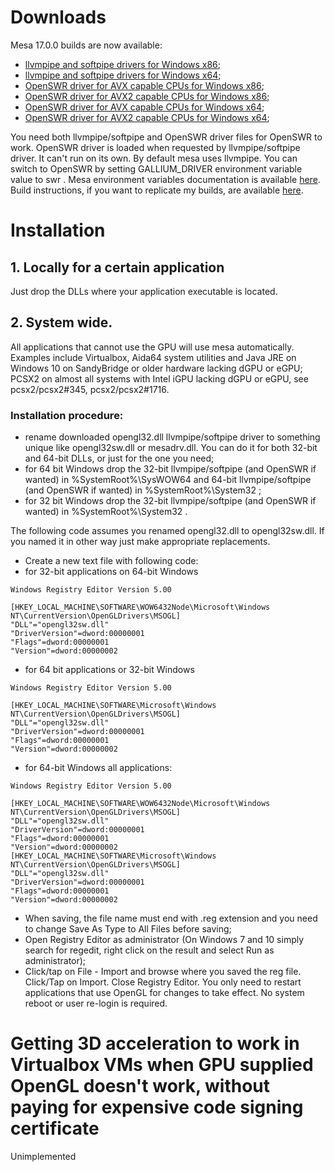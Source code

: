 # Downloads
Mesa 17.0.0 builds are now available:
- [llvmpipe and softpipe drivers for Windows x86](https://github.com/pal1000/mesa-dist-win/blob/master/builds/17.0.0/x86/opengl32.dll?raw=true);
- [llvmpipe and softpipe drivers for Windows x64](https://github.com/pal1000/mesa-dist-win/blob/master/builds/17.0.0/x64/opengl32.dll?raw=true);
- [OpenSWR driver for AVX capable CPUs for Windows x86](https://github.com/pal1000/mesa-dist-win/blob/master/builds/17.0.0/x86/swrAVX.dll?raw=true);
- [OpenSWR driver for AVX2 capable CPUs for Windows x86](https://github.com/pal1000/mesa-dist-win/blob/master/builds/17.0.0/x86/swrAVX2.dll?raw=true);
- [OpenSWR driver for AVX capable CPUs for Windows x64](https://github.com/pal1000/mesa-dist-win/blob/master/builds/17.0.0/x64/swrAVX.dll?raw=true);
- [OpenSWR driver for AVX2 capable CPUs for Windows x64](https://github.com/pal1000/mesa-dist-win/blob/master/builds/17.0.0/x64/swrAVX2.dll?raw=true);

You need both llvmpipe/softpipe and OpenSWR driver files for OpenSWR to work. OpenSWR driver is loaded when requested by llvmpipe/softpipe driver. It can't run on its own. By default mesa uses llvmpipe. You can switch to OpenSWR by setting GALLIUM_DRIVER environment variable value to swr . Mesa environment variables documentation is available [here](https://mesa3d.org/envvars.html). Build instructions, if you want to replicate my builds, are available [here](https://github.com/pal1000/mesa-dist-win/tree/master/builds).
# Installation
## 1. Locally for a certain application
Just drop the DLLs  where your application executable is located.
## 2. System wide. 
All applications that cannot use the GPU will use mesa automatically.  Examples include Virtualbox, Aida64 system utilities and Java JRE on Windows 10 on SandyBridge or older hardware lacking dGPU or eGPU; PCSX2 on almost all systems with Intel iGPU  lacking dGPU or eGPU, see pcsx2/pcsx2#345, pcsx2/pcsx2#1716.
### Installation procedure:
- rename downloaded opengl32.dll llvmpipe/softpipe driver to something unique like opengl32sw.dll or mesadrv.dll. You can do it for both 32-bit and 64-bit DLLs, or just for the one you need;
- for 64 bit Windows drop the 32-bit llvmpipe/softpipe (and OpenSWR if wanted) in %SystemRoot%\SysWOW64 and 64-bit llvmpipe/softpipe (and OpenSWR if wanted) in %SystemRoot%\System32 ;
- for 32 bit Windows drop the 32-bit llvmpipe/softpipe (and OpenSWR if wanted) in %SystemRoot%\System32 .

The following code assumes you renamed opengl32.dll to opengl32sw.dll. If you named it in other way just make appropriate replacements.
- Create a new text file with following code:
- for 32-bit applications on 64-bit Windows
```
Windows Registry Editor Version 5.00

[HKEY_LOCAL_MACHINE\SOFTWARE\WOW6432Node\Microsoft\Windows NT\CurrentVersion\OpenGLDrivers\MSOGL]
"DLL"="opengl32sw.dll"
"DriverVersion"=dword:00000001
"Flags"=dword:00000001
"Version"=dword:00000002
```
- for 64 bit applications or 32-bit Windows
```
Windows Registry Editor Version 5.00

[HKEY_LOCAL_MACHINE\SOFTWARE\Microsoft\Windows NT\CurrentVersion\OpenGLDrivers\MSOGL]
"DLL"="opengl32sw.dll"
"DriverVersion"=dword:00000001
"Flags"=dword:00000001
"Version"=dword:00000002
```
- for 64-bit Windows all applications:
```
Windows Registry Editor Version 5.00

[HKEY_LOCAL_MACHINE\SOFTWARE\WOW6432Node\Microsoft\Windows NT\CurrentVersion\OpenGLDrivers\MSOGL]
"DLL"="opengl32sw.dll"
"DriverVersion"=dword:00000001
"Flags"=dword:00000001
"Version"=dword:00000002
[HKEY_LOCAL_MACHINE\SOFTWARE\Microsoft\Windows NT\CurrentVersion\OpenGLDrivers\MSOGL]
"DLL"="opengl32sw.dll"
"DriverVersion"=dword:00000001
"Flags"=dword:00000001
"Version"=dword:00000002
```
- When saving, the file name must end with .reg extension and you need to change Save As Type to All Files before saving;
- Open Registry Editor as administrator (On Windows 7 and 10 simply search for regedit, right click on the result and select Run as administrator);
- Click/tap on File - Import and browse where you saved the reg file. Click/Tap on Import. Close Registry Editor. You only need to restart applications that use OpenGL for changes to take effect. No system reboot or user re-login is required. 

# Getting 3D acceleration to work in Virtualbox VMs when GPU supplied OpenGL doesn't work, without paying for expensive code signing certificate
Unimplemented
